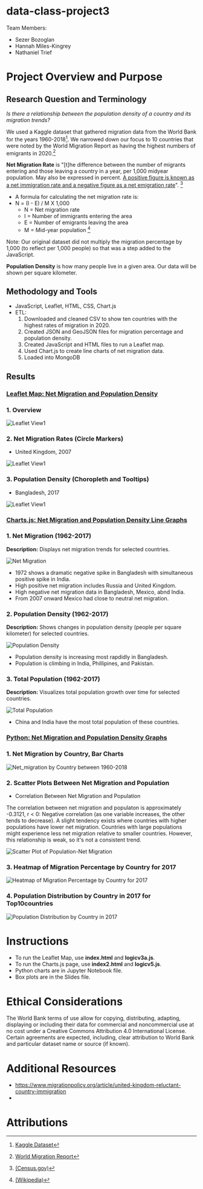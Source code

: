 # data-class-project3

Team Members:
- Sezer Bozoglan
- Hannah Miles-Kingrey
- Nathaniel Trief


# Project Overview and Purpose
## Research Question and Terminology

*Is there a relationship between the population density of a country and its migration trends?*

We used a Kaggle dataset that gathered migration data from the World Bank for the years 1960-2018[^1]. We narrowed down our focus to 10 countries that were noted by the World Migration Report as having the highest numbers of emigrants in 2020.[^2]

**Net Migration Rate** is "[t]he difference between the number of migrants entering and those leaving a country in a year, per 1,000 midyear population. May also be expressed in percent. <ins> A positive figure is known as a net immigration rate and a negative figure as a net emigration rate</ins>". [^3]

- A formula for calculating the net migration rate is:
- N = (I - E) / M X 1,000
  - N = Net migration rate
  - I = Number of immigrants entering the area
  - E = Number of emigrants leaving the area
  - M = Mid-year population [^4]
    
Note: Our original dataset did not multiply the migration percentage by 1,000 (to reflect per 1,000 people) so that was a step added to the JavaScript.

**Population Density** is how many people live in a given area. Our data will be shown per square kilometer.

## Methodology and Tools
- JavaScript, Leaflet, HTML, CSS, Chart.js
- ETL:
  1. Downloaded and cleaned CSV to show ten countries with the highest rates of migration in 2020.
  2. Created JSON and GeoJSON files for migration percentage and population density.
  3. Created JavaScript and HTML files to run a Leaflet map.
  4. Used Chart.js to create line charts of net migration data.
  5. Loaded into MongoDB

## Results

### <ins> Leaflet Map: Net Migration and Population Density </ins>

### 1. Overview

![Leaflet View1](Images/Leaflet_Map1.png)

### 2. Net Migration Rates (Circle Markers)
- United Kingdom, 2007

![Leaflet View1](Images/Leaflet_Map2.png)

### 3.  Population Density (Choropleth and Tooltips)
- Bangladesh, 2017

![Leaflet View1](Images/Leaflet_Map3.png)

### <ins> Charts.js: Net Migration and Population Density Line Graphs </ins>

### 1. Net Migration (1962-2017)
**Description:** Displays net migration trends for selected countries.

![Net Migration](Images/Net_Migration.png)

- 1972 shows a dramatic negative spike in Bangladesh with simultaneous positive spike in India.  
- High positive net migration includes Russia and United Kingdom. 
- High negative net migration data in Bangladesh, Mexico, abnd India.
- From 2007 onward Mexico had close to neutral net migration. 

### 2. Population Density (1962-2017)
**Description:** Shows changes in population density (people per square kilometer) for selected countries.

![Population Density](Images/Population_Density.png)

- Population density is increasing most rapdidly in Bangladesh.
- Population is climbing in India, Phillipines, and Pakistan.   

### 3. Total Population (1962-2017)
**Description:** Visualizes total population growth over time for selected countries.

![Total Population](Images/Total_Population.png)
- China and India have the most total population of these countries. 


### <ins> Python: Net Migration and Population Density Graphs </ins>

### 1. Net Migration by Country, Bar Charts
 ![Net_migration by Country between 1960-2018](/resources/Images/net_migration_by_country_bar_charts.png)

### 2. Scatter Plots Between Net Migration and Population 

- Correlation Between Net Migration and Population 

The correlation between net migration and populaton is approximately -0.3121, r < 0: Negative correlation (as one variable increases, the other tends to decrease).
A slight tendency exists where countries with higher populations have lower net migration. Countries with large populations might experience less net migration relative to smaller countries. However, this relationship is weak, so it's not a consistent trend.

![Scatter Plot of Population-Net Migration](/resources/Images/net_migration_population_scatter_plot_line_equation.png)

### 3. Heatmap of Migration Percentage by Country for 2017

![Heatmap of Migration Percentage by Country for 2017](/resources/Images/Heatmap_of_Migration_Percentage_by_Country_for_2017.png)

### 4. Population Distribution by Country in 2017 for Top10countries 

![Population Distribution by Country in 2017](/resources/Images/Population_Distribution_by_Country_in_2017.png) 

# Instructions

- To run the Leaflet Map, use **index.html** and **logicv3a.js**.
- To run the Charts.js page, use **index2.html** and **logicv5.js**.
- Python charts are in Jupyter Notebook file.
- Box plots are in the Slides file. 


# Ethical Considerations
The World Bank terms of use allow for copying, distributing, adapting, displaying or including their data for commercial and noncommercial use at no cost under a Creative Commons Attribution 4.0 International License. Certain agreements are expected, including, clear attribution to World Bank and particular dataset name or source (if known).

# Additional Resources
- https://www.migrationpolicy.org/article/united-kingdom-reluctant-country-immigration
- 
# Attributions
[^1]: [Kaggle Dataset](https://www.kaggle.com/datasets/eliasdabbas/migration-data-worldbank-1960-2018)
[^2]: [World Migration Report](https://worldmigrationreport.iom.int/what-we-do/world-migration-report-2024-chapter-4/who-migrates-internationally-and-where-do-they-go-international-migration-globally-between-1995-2020)
[^3]: [(Census.gov)](https://www.census.gov/glossary/?term=Net+migration+rate)
[^4]: [(Wikipedia)](https://en.wikipedia.org/wiki/Net_migration_rate#:~:text=The%20net%20migration%20rate%20is,positive%20net%20migration%20rate%20occurs.)


